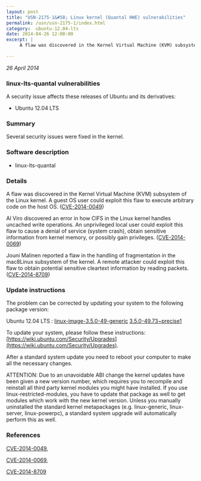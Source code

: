 ```yaml
---
layout: post
title: "USN-2175-1&#58; Linux kernel (Quantal HWE) vulnerabilities"
permalink: /usn/usn-2175-1/index.html
category:  ubuntu-12.04-lts
date: 2014-04-26 12:00:00
excerpt: |
     A flaw was discovered in the Kernel Virtual Machine (KVM) subsystem of the Linux kernel. A guest OS user could exploit this flaw to execute arbitrary code on the host OS. ([CVE-2014-0049](http://people.ubuntu.com/~ubuntu-security/cve/CVE-2014-0049))
    
--- 
```

 
 

*26 April 2014*

### linux-lts-quantal vulnerabilities

A security issue affects these releases of Ubuntu and its derivatives:

* Ubuntu 12.04 LTS

### Summary

Several security issues were fixed in the kernel. 

### Software description

* linux-lts-quantal 

### Details

 A flaw was discovered in the Kernel Virtual Machine (KVM) subsystem of the Linux kernel. A guest OS user could exploit this flaw to execute arbitrary code on the host OS. ([CVE-2014-0049](http://people.ubuntu.com/~ubuntu-security/cve/CVE-2014-0049))

Al Viro discovered an error in how CIFS in the Linux kernel handles uncached write operations. An unprivileged local user could exploit this flaw to cause a denial of service (system crash), obtain sensitive information from kernel memory, or possibly gain privileges. ([CVE-2014-0069](http://people.ubuntu.com/~ubuntu-security/cve/CVE-2014-0069))

Jouni Malinen reported a flaw in the handling of fragmentation in the mac8Linux subsystem of the kernel. A remote attacker could exploit this flaw to obtain potential sensitive cleartext information by reading packets. ([CVE-2014-8709](http://people.ubuntu.com/~ubuntu-security/cve/CVE-2014-8709)) 

### Update instructions

The problem can be corrected by updating your system to the following package version:

Ubuntu 12.04 LTS
 : [linux-image-3.5.0-49-generic](https://launchpad.net/ubuntu/+source/linux-lts-quantal) <span> [3.5.0-49.73~precise1](https://launchpad.net/ubuntu/+source/linux-lts-quantal/3.5.0-49.73~precise1) </span> 

To update your system, please follow these instructions: [https://wiki.ubuntu.com/Security/Upgrades](https://wiki.ubuntu.com/Security/Upgrades).

After a standard system update you need to reboot your computer to make all the necessary changes.

ATTENTION: Due to an unavoidable ABI change the kernel updates have been given a new version number, which requires you to recompile and reinstall all third party kernel modules you might have installed. If you use linux-restricted-modules, you have to update that package as well to get modules which work with the new kernel version. Unless you manually uninstalled the standard kernel metapackages (e.g. linux-generic, linux-server, linux-powerpc), a standard system upgrade will automatically perform this as well. 

### References

 
 [CVE-2014-0049](http://people.ubuntu.com/~ubuntu-security/cve/CVE-2014-0049), 

 [CVE-2014-0069](http://people.ubuntu.com/~ubuntu-security/cve/CVE-2014-0069), 

 [CVE-2014-8709](http://people.ubuntu.com/~ubuntu-security/cve/CVE-2014-8709)
 

